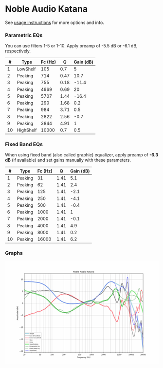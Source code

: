 # Noble Audio Katana
See [usage instructions](https://github.com/jaakkopasanen/AutoEq#usage) for more options and info.

### Parametric EQs
You can use filters 1-5 or 1-10. Apply preamp of -5.5 dB or -6.1 dB, respectively.

|   # | Type      |   Fc (Hz) |    Q |   Gain (dB) |
|-----|-----------|-----------|------|-------------|
|   1 | LowShelf  |       105 | 0.7  |         5   |
|   2 | Peaking   |       714 | 0.47 |        10.7 |
|   3 | Peaking   |       755 | 0.18 |       -11.4 |
|   4 | Peaking   |      4969 | 0.69 |        20   |
|   5 | Peaking   |      5707 | 1.44 |       -16.4 |
|   6 | Peaking   |       290 | 1.68 |         0.2 |
|   7 | Peaking   |       984 | 3.71 |         0.5 |
|   8 | Peaking   |      2822 | 2.56 |        -0.7 |
|   9 | Peaking   |      3844 | 4.91 |         1   |
|  10 | HighShelf |     10000 | 0.7  |         0.5 |

### Fixed Band EQs
When using fixed band (also called graphic) equalizer, apply preamp of **-6.3 dB** (if available) and set gains manually with these parameters.

|   # | Type    |   Fc (Hz) |    Q |   Gain (dB) |
|-----|---------|-----------|------|-------------|
|   1 | Peaking |        31 | 1.41 |         5.1 |
|   2 | Peaking |        62 | 1.41 |         2.4 |
|   3 | Peaking |       125 | 1.41 |        -2.1 |
|   4 | Peaking |       250 | 1.41 |        -4.1 |
|   5 | Peaking |       500 | 1.41 |        -0.4 |
|   6 | Peaking |      1000 | 1.41 |         1   |
|   7 | Peaking |      2000 | 1.41 |        -0.1 |
|   8 | Peaking |      4000 | 1.41 |         4.9 |
|   9 | Peaking |      8000 | 1.41 |         0.2 |
|  10 | Peaking |     16000 | 1.41 |         6.2 |

### Graphs
![](./Noble%20Audio%20Katana.png)
